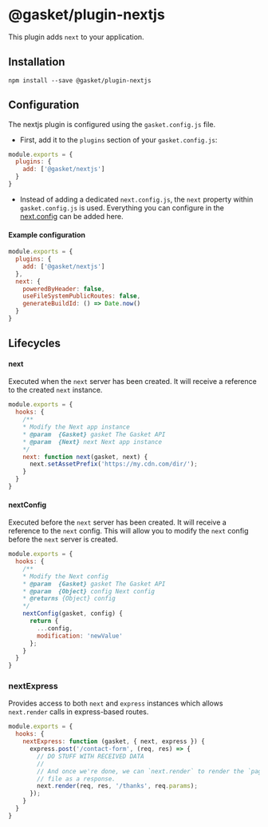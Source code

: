 # @gasket/plugin-nextjs

This plugin adds `next` to your application.

## Installation

```
npm install --save @gasket/plugin-nextjs
```

## Configuration

The nextjs plugin is configured using the `gasket.config.js` file.

- First, add it to the `plugins` section of your `gasket.config.js`:

```js
module.exports = {
  plugins: {
    add: ['@gasket/nextjs']
  }
}
```

- Instead of adding a dedicated `next.config.js`, the `next` property within
  `gasket.config.js` is used. Everything you can configure in the
  [next.config][next.config] can be added here.

#### Example configuration

```js
module.exports = {
  plugins: {
    add: ['@gasket/nextjs']
  },
  next: {
    poweredByHeader: false,
    useFileSystemPublicRoutes: false,
    generateBuildId: () => Date.now()
  }
}
```

## Lifecycles

#### next

Executed when the `next` server has been created. It will receive a reference to
the created `next` instance.

```js
module.exports = {
  hooks: {
    /**
    * Modify the Next app instance
    * @param  {Gasket} gasket The Gasket API
    * @param  {Next} next Next app instance
    */
    next: function next(gasket, next) {
      next.setAssetPrefix('https://my.cdn.com/dir/');
    }
  }
}
```

#### nextConfig

Executed before the `next` server has been created. It will receive a reference
to the `next` config. This will allow you to modify the `next` config before the
`next` server is created.

```js
module.exports = {
  hooks: {
    /**
    * Modify the Next config
    * @param  {Gasket} gasket The Gasket API
    * @param  {Object} config Next config
    * @returns {Object} config
    */
    nextConfig(gasket, config) {
      return {
        ...config,
        modification: 'newValue'
      };
    }
  }
}
```

### nextExpress

Provides access to both `next` and `express` instances which allows
`next.render` calls in express-based routes.

```js
module.exports = {
  hooks: {
    nextExpress: function (gasket, { next, express }) {
      express.post('/contact-form', (req, res) => {
        // DO STUFF WITH RECEIVED DATA
        //
        // And once we're done, we can `next.render` to render the `pages/thanks`
        // file as a response.
        next.render(req, res, '/thanks', req.params);
      });
    }
  }
}
```

[next.config]: https://nextjs.org/docs#custom-configuration
